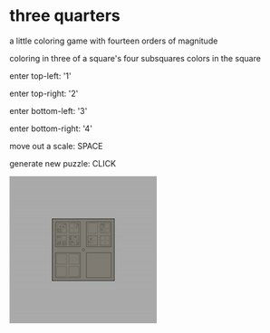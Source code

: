 # three quarters
a little coloring game with fourteen orders of magnitude

coloring in three of a square's four subsquares colors in the square

enter top-left:         '1'

enter top-right:        '2'

enter bottom-left:      '3'

enter bottom-right:     '4'

move out a scale:       SPACE

generate new puzzle:    CLICK

<img src='./demo/demo.gif'>